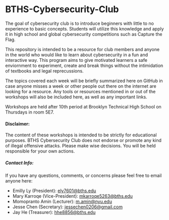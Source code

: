 # BTHS-Cybersecurity-Club

The goal of cybersecurity club is to introduce beginners with little to no experience to basic concepts. Students will utilize this knowledge and apply it in high school and global cybersecurity competitions such as Capture the Flag.

This repository is intended to be a resource for club members and anyone in the world who would like to learn about cybersecurity in a fun and interactive way. This program aims to give motivated learners a safe enviornment to experiment, create and break things without the intimidation of textbooks and legal reprecussions. 

The topics covered each week will be briefly summarized here on GitHub in case anyone misses a week or other people out there on the internet are looking for a resource. Any tools or resources mentioned in or out of the workshops will also be included here, as well as any important links.

Workshops are held after 10th period at Brooklyn Technical High School on Thursdays in room 5E7.

#### Disclaimer:

The content of these workshops is intended to be strictly for educational purposes. BTHS Cybersecurity Club does not endorse or promote any kind of illegal offensive attacks. Please make wise decisions. You will be held responsible for your own actions.

##### Contact Info:
If you have any questions, comments, or concerns please feel free to email anyone here:
- Emilly Ly (President): <a href='mailto:ely7601@bths.edu'>ely7601@bths.edu</a>
- Mary Karroqe (Vice-President): <a href='mailto:mkarroqe5263@bths.edu'>mkarroqe5263@bths.edu</a>
- Momopranto Amin (Lecturer): <a href='mailto:m.amin@nyu.edu'>m.amin@nyu.edu</a>
- Jesse Chen (Secretary): <a href='mailto:jessechen0206@gmail.com'>jessechen0206@gmail.com</a>
- Jay He (Treasurer): <a href='mailto:hhe8856@bths.edu'>hhe8856@bths.edu</a>
